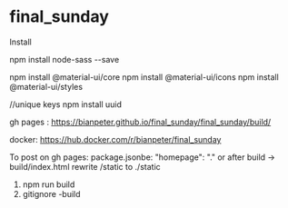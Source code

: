 # final_sunday

Install

npm install node-sass --save

npm install @material-ui/core
npm install @material-ui/icons
npm install @material-ui/styles

//unique keys
npm install uuid

gh pages :
https://bianpeter.github.io/final_sunday/final_sunday/build/

docker:
https://hub.docker.com/r/bianpeter/final_sunday



To post on gh pages:
   package.jsonbe: "homepage": "."
   or
   after build -> build/index.html rewrite /static to ./static
1. npm run build
2. gitignore -build
